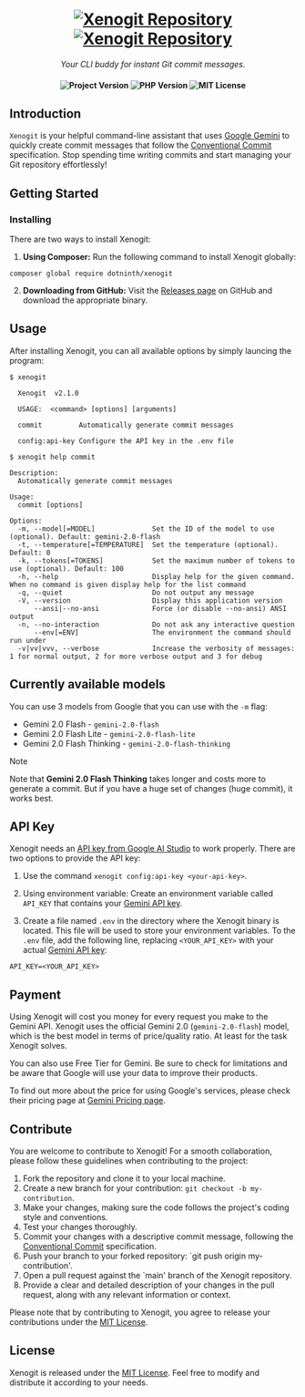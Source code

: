 <h1 align="center">
    <a href="https://github.com/dotninth/xenogit/#gh-light-mode-only">
        <img src="./.github/assets/xenogit-logo-light.svg" alt="Xenogit Repository">
    </a>
    <a href="https://github.com/dotninth/xenogit/#gh-dark-mode-only">
        <img src="./.github/assets/xenogit-logo-dark.svg" alt="Xenogit Repository">
    </a>
</h1>

<p align="center">
    <i align="center">Your CLI buddy for instant Git commit messages.</i>
</p>

<h4 align="center">
    <img src="https://img.shields.io/badge/release-v2.1.0-blue" alt="Project Version">
    <img src="https://img.shields.io/badge/php-%3E=8.2-royalblue" alt="PHP Version">
    <img src="https://img.shields.io/badge/license-MIT-green" alt="MIT License">
</h4>

## Introduction

`Xenogit` is your helpful command-line assistant that uses [Google Gemini](https://deepmind.google/technologies/gemini/) to quickly create commit messages that follow the [Conventional Commit](https://www.conventionalcommits.org/en/v1.0.0/) specification. Stop spending time writing commits and start managing your Git repository effortlessly!

## ️Getting Started

### Installing

There are two ways to install Xenogit:

1. **Using Composer:** Run the following command to install Xenogit globally:

```shell
composer global require dotninth/xenogit
```

2. **Downloading from GitHub:** Visit the [Releases page](https://github.com/dotninth/xenogit/releases) on GitHub and download the appropriate binary.

## Usage

After installing Xenogit, you can all available options by simply launcing the program:

```shell
$ xenogit

  Xenogit  v2.1.0

  USAGE:  <command> [options] [arguments]

  commit         Automatically generate commit messages

  config:api-key Configure the API key in the .env file
```

```shell
$ xenogit help commit

Description:
  Automatically generate commit messages

Usage:
  commit [options]

Options:
  -m, --model[=MODEL]              Set the ID of the model to use (optional). Default: gemini-2.0-flash
  -t, --temperature[=TEMPERATURE]  Set the temperature (optional). Default: 0
  -k, --tokens[=TOKENS]            Set the maximum number of tokens to use (optional). Default: 100
  -h, --help                       Display help for the given command. When no command is given display help for the list command
  -q, --quiet                      Do not output any message
  -V, --version                    Display this application version
      --ansi|--no-ansi             Force (or disable --no-ansi) ANSI output
  -n, --no-interaction             Do not ask any interactive question
      --env[=ENV]                  The environment the command should run under
  -v|vv|vvv, --verbose             Increase the verbosity of messages: 1 for normal output, 2 for more verbose output and 3 for debug
```

## Currently available models

You can use 3 models from Google that you can use with the `-m` flag:

- Gemini 2.0 Flash - `gemini-2.0-flash`
- Gemini 2.0 Flash Lite - `gemini-2.0-flash-lite`
- Gemini 2.0 Flash Thinking - `gemini-2.0-flash-thinking`

> [!NOTE]
> Note that **Gemini 2.0 Flash Thinking** takes longer and costs more to generate a commit. But if you have a huge set of changes (huge commit), it works best.

## API Key

Xenogit needs an [API key from Google AI Studio](https://aistudio.google.com/apikey) to work properly. There are two options to provide the API key:

1. Use the command `xenogit config:api-key <your-api-key>`.

2. Using environment variable: Create an environment variable called `API_KEY` that contains your [Gemini API key](https://aistudio.google.com/apikey).

3. Create a file named `.env` in the directory where the Xenogit binary is located. This file will be used to store your environment variables. To the `.env` file, add the following line, replacing `<YOUR_API_KEY>` with your actual [Gemini API key](https://aistudio.google.com/apikey):

```shell
API_KEY=<YOUR_API_KEY>
```

## Payment

Using Xenogit will cost you money for every request you make to the Gemini API. Xenogit uses the official Gemini 2.0 (`gemini-2.0-flash`) model, which is the best model in terms of price/quality ratio. At least for the task Xenogit solves.

You can also use Free Tier for Gemini. Be sure to check for limitations and be aware that Google will use your data to improve their products.

To find out more about the price for using Google's services, please check their pricing page at [Gemini Pricing page](https://ai.google.dev/gemini-api/docs/pricing).

## Contribute

You are welcome to contribute to Xenogit! For a smooth collaboration, please follow these guidelines when contributing to the project:

1. Fork the repository and clone it to your local machine.
2. Create a new branch for your contribution: `git checkout -b my-contribution`.
3. Make your changes, making sure the code follows the project's coding style and conventions.
4. Test your changes thoroughly.
5. Commit your changes with a descriptive commit message, following the [Conventional Commit](https://www.conventionalcommits.org/) specification.
6. Push your branch to your forked repository: `git push origin my-contribution'.
7. Open a pull request against the `main' branch of the Xenogit repository.
8. Provide a clear and detailed description of your changes in the pull request, along with any relevant information or context.

Please note that by contributing to Xenogit, you agree to release your contributions under the [MIT License](LICENSE.md).

## License

Xenogit is released under the [MIT License](LICENSE.md). Feel free to modify and distribute it according to your needs.
